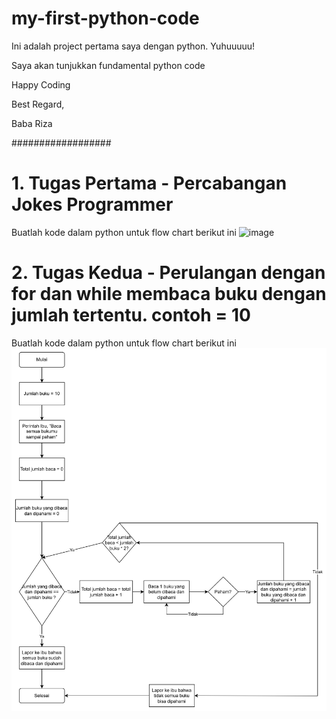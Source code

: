 # my-first-python-code
Ini adalah project pertama saya dengan python.
Yuhuuuuu!

Saya akan tunjukkan fundamental python code

Happy Coding

Best Regard, 

Baba Riza

##################

# 1. Tugas Pertama  - Percabangan Jokes Programmer
Buatlah kode dalam python untuk flow chart berikut ini
![image](https://github.com/senocafe/my-first-python-code/assets/148797059/54708565-eedb-4a48-9230-7f474ec8d443)

# 2. Tugas Kedua - Perulangan dengan for dan while membaca buku dengan jumlah tertentu. contoh = 10
Buatlah kode dalam python untuk flow chart berikut ini
![img_1.png](img_1.png)


